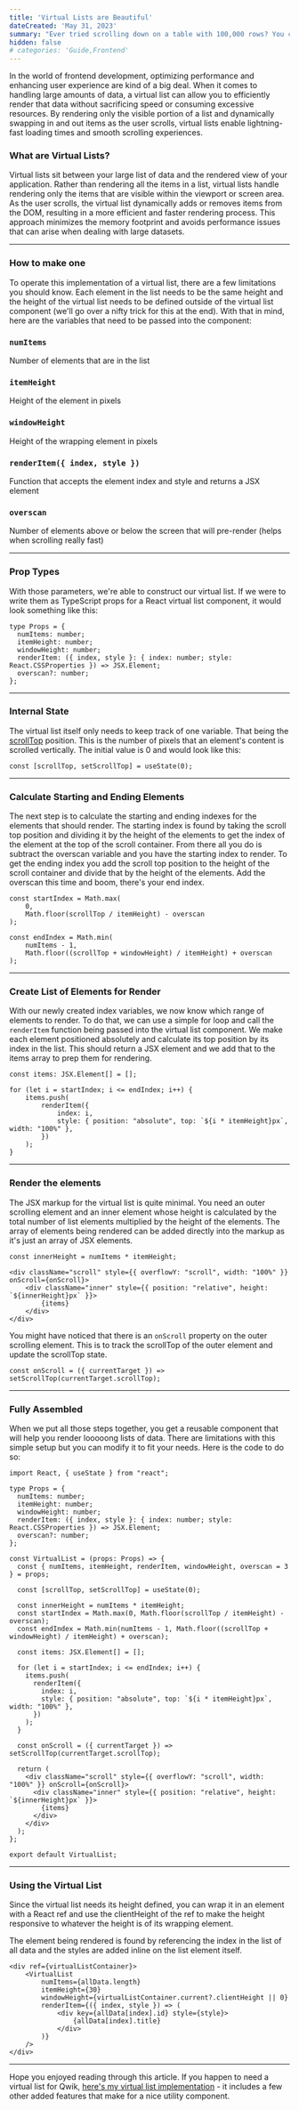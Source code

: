 ```yaml
---
title: 'Virtual Lists are Beautiful'
dateCreated: 'May 31, 2023'
summary: "Ever tried scrolling down on a table with 100,000 rows? You can't. Virtual Lists unlock that ability."
hidden: false
# categories: 'Guide,Frontend'
---
```


In the world of frontend development, optimizing performance and enhancing user experience are kind of a big deal. When it comes to handling large amounts of data, a virtual list can allow you to efficiently render that data without sacrificing speed or consuming excessive resources. By rendering only the visible portion of a list and dynamically swapping in and out items as the user scrolls, virtual lists enable lightning-fast loading times and smooth scrolling experiences.

### What are Virtual Lists?

Virtual lists sit between your large list of data and the rendered view of your application. Rather than rendering all the items in a list, virtual lists handle rendering only the items that are visible within the viewport or screen area. As the user scrolls, the virtual list dynamically adds or removes items from the DOM, resulting in a more efficient and faster rendering process. This approach minimizes the memory footprint and avoids performance issues that can arise when dealing with large datasets.

---

### How to make one

To operate this implementation of a virtual list, there are a few limitations you should know. Each element in the list needs to be the same height and the height of the virtual list needs to be defined outside of the virtual list component (we'll go over a nifty trick for this at the end). With that in mind, here are the variables that need to be passed into the component:

### `numItems`

Number of elements that are in the list

### `itemHeight`

Height of the element in pixels

### `windowHeight`

Height of the wrapping element in pixels

### `renderItem({ index, style })`

Function that accepts the element index and style and returns a JSX element

### `overscan`

Number of elements above or below the screen that will pre-render (helps when scrolling really fast)

---

### Prop Types

With those parameters, we're able to construct our virtual list.
If we were to write them as TypeScript props for a React virtual list component, it would look something like this:

```
type Props = {
  numItems: number;
  itemHeight: number;
  windowHeight: number;
  renderItem: ({ index, style }: { index: number; style: React.CSSProperties }) => JSX.Element;
  overscan?: number;
};

```

---

### Internal State

The virtual list itself only needs to keep track of one variable. That being the [scrollTop](https://developer.mozilla.org/en-US/docs/Web/API/Element/scrollTop) position. This is the number of pixels that an element's content is scrolled vertically. The initial value is 0 and would look like this:

`const [scrollTop, setScrollTop] = useState(0);`

---

### Calculate Starting and Ending Elements

The next step is to calculate the starting and ending indexes for the elements that should render.
The starting index is found by taking the scroll top position and dividing it by the height of the elements to get the index of the element at the top of the scroll container. From there all you do is subtract the overscan variable and you have the starting index to render. To get the ending index you add the scroll top position to the height of the scroll container and divide that by the height of the elements. Add the overscan this time and boom, there's your end index.

```
const startIndex = Math.max(
    0,
    Math.floor(scrollTop / itemHeight) - overscan
);

const endIndex = Math.min(
    numItems - 1,
    Math.floor((scrollTop + windowHeight) / itemHeight) + overscan
);

```

---

### Create List of Elements for Render

With our newly created index variables, we now know which range of elements to render. To do that, we can use a simple for loop and call the `renderItem` function being passed into the virtual list component. We make each element positioned absolutely and calculate its top position by its index in the list. This should return a JSX element and we add that to the items array to prep them for rendering.

```
const items: JSX.Element[] = [];

for (let i = startIndex; i <= endIndex; i++) {
    items.push(
        renderItem({
            index: i,
            style: { position: "absolute", top: `${i * itemHeight}px`, width: "100%" },
        })
    );
}

```

---

### Render the elements

The JSX markup for the virtual list is quite minimal. You need an outer scrolling element and an inner element whose height is calculated by the total number of list elements multiplied by the height of the elements. The array of elements being rendered can be added directly into the markup as it's just an array of JSX elements.

`const innerHeight = numItems * itemHeight;`

```
<div className="scroll" style={{ overflowY: "scroll", width: "100%" }} onScroll={onScroll}>
    <div className="inner" style={{ position: "relative", height: `${innerHeight}px` }}>
        {items}
    </div>
</div>

```

You might have noticed that there is an `onScroll` property on the outer scrolling element. This is to track the scrollTop of the outer element and update the scrollTop state.

`const onScroll = ({ currentTarget }) => setScrollTop(currentTarget.scrollTop);`

---

### Fully Assembled

When we put all those steps together, you get a reusable component that will help you render looooong lists of data. There are limitations with this simple setup but you can modify it to fit your needs. Here is the code to do so:

```
import React, { useState } from "react";

type Props = {
  numItems: number;
  itemHeight: number;
  windowHeight: number;
  renderItem: ({ index, style }: { index: number; style: React.CSSProperties }) => JSX.Element;
  overscan?: number;
};

const VirtualList = (props: Props) => {
  const { numItems, itemHeight, renderItem, windowHeight, overscan = 3 } = props;

  const [scrollTop, setScrollTop] = useState(0);

  const innerHeight = numItems * itemHeight;
  const startIndex = Math.max(0, Math.floor(scrollTop / itemHeight) - overscan);
  const endIndex = Math.min(numItems - 1, Math.floor((scrollTop + windowHeight) / itemHeight) + overscan);

  const items: JSX.Element[] = [];

  for (let i = startIndex; i <= endIndex; i++) {
    items.push(
      renderItem({
        index: i,
        style: { position: "absolute", top: `${i * itemHeight}px`, width: "100%" },
      })
    );
  }

  const onScroll = ({ currentTarget }) => setScrollTop(currentTarget.scrollTop);

  return (
    <div className="scroll" style={{ overflowY: "scroll", width: "100%" }} onScroll={onScroll}>
      <div className="inner" style={{ position: "relative", height: `${innerHeight}px` }}>
        {items}
      </div>
    </div>
  );
};

export default VirtualList;

```

---

### Using the Virtual List

Since the virtual list needs its height defined, you can wrap it in an element with a React ref and use the clientHeight of the ref to make the height responsive to whatever the height is of its wrapping element.

The element being rendered is found by referencing the index in the list of all data and the styles are added inline on the list element itself.

```
<div ref={virtualListContainer}>
    <VirtualList
        numItems={allData.length}
        itemHeight={30}
        windowHeight={virtualListContainer.current?.clientHeight || 0}
        renderItem={({ index, style }) => (
            <div key={allData[index].id} style={style}>
                {allData[index].title}
            </div>
        )}
    />
</div>

```

---

Hope you enjoyed reading through this article. If you happen to need a virtual list for Qwik, [here's my virtual list implementation](https://github.com/christiananagnostou/jukebox/blob/master/src/components/Shared/VirtualList.tsx) - it includes a few other added features that make for a nice utility component.
